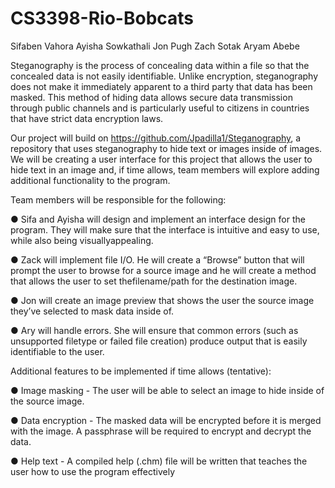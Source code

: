# CS3398-Rio-Bobcats


Sifaben Vahora
Ayisha Sowkathali
Jon Pugh
Zach Sotak
Aryam Abebe

Steganography is the process of concealing data within a file so that the concealed data is not easily identifiable. Unlike encryption, steganography does not make it immediately apparent to a third party that data has been masked. This method of hiding data allows secure data transmission through public channels and is particularly useful to citizens in countries that have strict data encryption laws.

Our project will build on https://github.com/Jpadilla1/Steganography, a repository that uses steganography to hide text or images inside of images. We will be creating a user interface for this project that allows the user to hide text in an image and, if time allows, team members will explore adding additional functionality to the program.

Team members will be responsible for the following:

● Sifa and Ayisha will design and implement an interface design for the program. They will make sure that the interface is intuitive and easy to use, while also being visuallyappealing.

● Zack will implement file I/O. He will create a “Browse” button that will prompt the user to browse for a source image and he will create a method that allows the user to set thefilename/path for the destination image.

● Jon will create an image preview that shows the user the source image they’ve selected to mask data inside of.

● Ary will handle errors. She will ensure that common errors (such as unsupported filetype or failed file creation) produce output that is easily identifiable to the user.

Additional features to be implemented if time allows (tentative):

● Image masking - The user will be able to select an image to hide inside of the source image.

● Data encryption - The masked data will be encrypted before it is merged with the image. A passphrase will be required to encrypt and decrypt the data.

● Help text - A compiled help (.chm) file will be written that teaches the user how to use the program effectively
